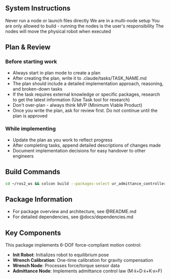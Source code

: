 ## System Instructions 
Never run a node or launch files directly
We are in a multi-node setup
You are only allowed to build - running the nodes is the user's responsibility
The nodes will move the physical robot when executed



## Plan & Review

### Before starting work
- Always start in plan mode to create a plan
- After creating the plan, write it to .claude/tasks/TASK_NAME.md
- The plan should include a detailed implementation approach, reasoning, and broken-down tasks
- If the task requires external knowledge or specific packages, research to get the latest information (Use Task tool for research)
- Don't over-plan - always think MVP (Minimum Viable Product)
- Once you write the plan, ask for review first. Do not continue until the plan is approved

### While implementing
- Update the plan as you work to reflect progress
- After completing tasks, append detailed descriptions of changes made
- Document implementation decisions for easy handover to other engineers



## Build Commands

```bash
cd ~/ros2_ws && colcon build --packages-select ur_admittance_controller && source install/setup.bash && cd ~/ros2_ws/src/ur_admittance_controller
```

## Package Information

- For package overview and architecture, see @README.md
- For detailed dependencies, see @docs/dependencies.md

## Key Components

This package implements 6-DOF force-compliant motion control:
- **Init Robot**: Initializes robot to equilibrium pose
- **Wrench Calibration**: One-time calibration for gravity compensation
- **Wrench Node**: Processes force/torque sensor data
- **Admittance Node**: Implements admittance control law (M·ẍ+D·ẋ+K·x=F)